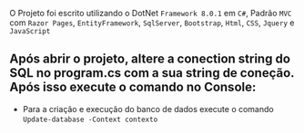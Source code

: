 O Projeto foi escrito utilizando o DotNet ``Framework 8.0.1`` em ``C#``, Padrão ``MVC`` com ``Razor Pages``, ``EntityFramework``, ``SqlServer``, ``Bootstrap``, ``Html``, ``CSS``, ``Jquery`` e ``JavaScript``  

Após abrir o projeto, altere a conection string do SQL no program.cs com a sua string de coneção. Após isso execute o comando no Console:
-----------------------------------------------
* Para a criação e execução do banco de dados execute o comando ``Update-database -Context contexto``
